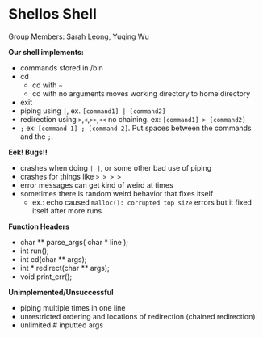 # Shellos Shell
Group Members: Sarah Leong, Yuqing Wu

**Our shell implements:**
- commands stored in /bin
- cd
  - cd with `~` 
  - cd with no arguments moves working directory to home directory
- exit
- piping using `|`, ex. `[command1] | [command2]`
- redirection using `>`,`<`,`>>`,`<<` no chaining. ex: `[command1] > [command2]`
- `;` ex: `[command 1] ; [command 2]`. Put spaces between the commands and the `;`.

**Eek! Bugs!!**
- crashes when doing `| |`, or some other bad use of piping
- crashes for things like `> > > > `
- error messages can get kind of weird at times
- sometimes there is random weird behavior that fixes itself
  - ex.: echo caused `malloc(): corrupted top size` errors but it fixed itself after more runs

**Function Headers**
- char ** parse_args( char * line );
- int run();
- int cd(char ** args);
- int * redirect(char ** args);
- void print_err();

**Unimplemented/Unsuccessful**
- piping multiple times in one line
- unrestricted ordering and locations of redirection (chained redirection)
- unlimited # inputted args
